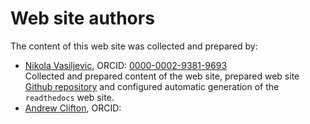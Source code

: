 # Web site authors

The content of this web site was collected and prepared by:

- [Nikola Vasiljevic](https://www.linkedin.com/in/niva83/), ORCID: [0000-0002-9381-9693](https://orcid.org/0000-0002-9381-9693)<br>
    Collected and prepared content of the web site, prepared web site [Github repository](https://github.com/LIKE-ITN/FAIR-data-and-Open-Science-principles/) and configured automatic generation of the `readthedocs` web site.
- [Andrew Clifton](), ORCID:



